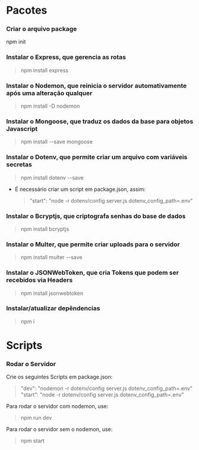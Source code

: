 # Pacotes

### Criar o arquivo package

npm init

### Instalar o Express, que gerencia as rotas

> npm install express

### Instalar o Nodemon, que reinicia o servidor automativamente após uma alteração qualquer

> npm install -D nodemon

### Instalar o Mongoose, que traduz os dados da base para objetos Javascript

> npm install --save mongoose

### Instalar o Dotenv, que permite criar um arquivo com variáveis secretas

> npm install dotenv --save

- É necessário criar um script em package.json, assim:

  > "start": "node -r dotenv/config server.js dotenv_config_path=.env"

### Instalar o Bcryptjs, que criptografa senhas do base de dados

> npm install bcryptjs

### Instalar o Multer, que permite criar uploads para o servidor

> npm install multer --save

### Instalar o JSONWebToken, que cria Tokens que podem ser recebidos via Headers

> npm install jsonwebtoken

### Instalar/atualizar depêndencias

> npm i

# Scripts

### Rodar o Servidor

Crie os seguintes Scripts em package.json:

> "dev": "nodemon -r dotenv/config server.js dotenv_config_path=.env"
> "start": "node -r dotenv/config server.js dotenv_config_path=.env"

Para rodar o servidor com nodemon, use:

> npm run dev

Para rodar o servidor sem o nodemon, use:

> npm start
